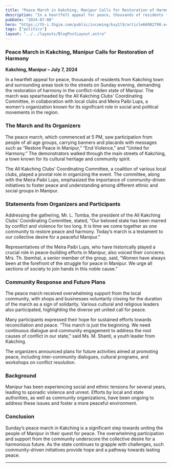 ```yaml
---
title: "Peace March in Kakching, Manipur Calls for Restoration of Harmony"
description: "In a heartfelt appeal for peace, thousands of residents from Kakching town and surrounding areas took to the streets on Sunday evening"
pubDate: "2024-07-08"
hero: "https://th-i.thgim.com/public/incoming/kxy1l9/article66982790.ece/alternates/FREE_1200/PTI06_18_2023_000014B.jpg"
tags: ["politics"]
layout: "../../layouts/BlogPostLayout.astro"
---
```

### Peace March in Kakching, Manipur Calls for Restoration of Harmony

**Kakching, Manipur – July 7, 2024**

In a heartfelt appeal for peace, thousands of residents from Kakching town and surrounding areas took to the streets on Sunday evening, demanding the restoration of harmony in the conflict-ridden state of Manipur. The march was spearheaded by the All Kakching Clubs’ Coordinating Committee, in collaboration with local clubs and Meira Paibi Lups, a women's organization known for its significant role in social and political movements in the region.

### The March and Its Organizers

The peace march, which commenced at 5 PM, saw participation from people of all age groups, carrying banners and placards with messages such as “Restore Peace in Manipur,” “End Violence,” and “United for Harmony.” The demonstrators walked through the main streets of Kakching, a town known for its cultural heritage and community spirit.

The All Kakching Clubs’ Coordinating Committee, a coalition of various local clubs, played a pivotal role in organizing the event. The committee, along with the Meira Paibi Lups, emphasized the importance of community-driven initiatives to foster peace and understanding among different ethnic and social groups in Manipur.

### Statements from Organizers and Participants

Addressing the gathering, Mr. L. Tomba, the president of the All Kakching Clubs’ Coordinating Committee, stated, “Our beloved state has been marred by conflict and violence for too long. It is time we come together as one community to restore peace and harmony. Today’s march is a testament to our collective desire for a peaceful Manipur.”

Representatives of the Meira Paibi Lups, who have historically played a crucial role in peace-building efforts in Manipur, also voiced their concerns. Mrs. Th. Ibemhal, a senior member of the group, said, “Women have always been at the forefront of the struggle for peace in Manipur. We urge all sections of society to join hands in this noble cause.”

### Community Response and Future Plans

The peace march received overwhelming support from the local community, with shops and businesses voluntarily closing for the duration of the march as a sign of solidarity. Various cultural and religious leaders also participated, highlighting the diverse yet united call for peace.

Many participants expressed their hope for sustained efforts towards reconciliation and peace. “This march is just the beginning. We need continuous dialogue and community engagement to address the root causes of conflict in our state,” said Ms. M. Shanti, a youth leader from Kakching.

The organizers announced plans for future activities aimed at promoting peace, including inter-community dialogues, cultural programs, and workshops on conflict resolution.

### Background

Manipur has been experiencing social and ethnic tensions for several years, leading to sporadic violence and unrest. Efforts by local and state authorities, as well as community organizations, have been ongoing to address these issues and foster a more peaceful environment.

### Conclusion

Sunday’s peace march in Kakching is a significant step towards uniting the people of Manipur in their quest for peace. The overwhelming participation and support from the community underscore the collective desire for a harmonious future. As the state continues to grapple with challenges, such community-driven initiatives provide hope and a pathway towards lasting peace.

---